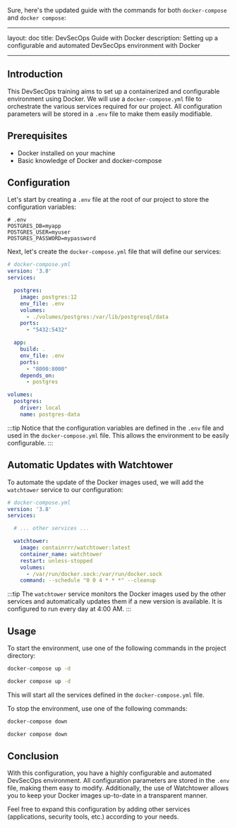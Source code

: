 Sure, here's the updated guide with the commands for both `docker-compose` and `docker compose`:

---
layout: doc
title: DevSecOps Guide with Docker
description: Setting up a configurable and automated DevSecOps environment with Docker

---

## Introduction

This DevSecOps training aims to set up a containerized and configurable environment using Docker. We will use a `docker-compose.yml` file to orchestrate the various services required for our project. All configuration parameters will be stored in a `.env` file to make them easily modifiable.

## Prerequisites

- Docker installed on your machine
- Basic knowledge of Docker and docker-compose

## Configuration

Let's start by creating a `.env` file at the root of our project to store the configuration variables:

```
# .env
POSTGRES_DB=myapp
POSTGRES_USER=myuser
POSTGRES_PASSWORD=mypassword
```

Next, let's create the `docker-compose.yml` file that will define our services:

```yaml
# docker-compose.yml
version: '3.8'
services:

  postgres:
    image: postgres:12
    env_file: .env
    volumes:
      - ./volumes/postgres:/var/lib/postgresql/data
    ports:
      - "5432:5432"

  app:
    build: .
    env_file: .env
    ports:
      - "8000:8000"
    depends_on:
      - postgres

volumes:
  postgres:
    driver: local
    name: postgres-data
```

:::tip
Notice that the configuration variables are defined in the `.env` file and used in the `docker-compose.yml` file. This allows the environment to be easily configurable.
:::

## Automatic Updates with Watchtower

To automate the update of the Docker images used, we will add the `watchtower` service to our configuration:

```yaml
# docker-compose.yml
version: '3.8'
services:

  # ... other services ...

  watchtower:
    image: containrrr/watchtower:latest
    container_name: watchtower
    restart: unless-stopped
    volumes:
      - /var/run/docker.sock:/var/run/docker.sock
    command: --schedule "0 0 4 * * *" --cleanup
```

:::tip
The `watchtower` service monitors the Docker images used by the other services and automatically updates them if a new version is available. It is configured to run every day at 4:00 AM.
:::

## Usage

To start the environment, use one of the following commands in the project directory:

```bash [APT]
docker-compose up -d
```
```bash [Plugin]
docker compose up -d
```

This will start all the services defined in the `docker-compose.yml` file.

To stop the environment, use one of the following commands:

```bash [APT]
docker-compose down
```
```bash [Plugin]
docker compose down
```

## Conclusion

With this configuration, you have a highly configurable and automated DevSecOps environment. All configuration parameters are stored in the `.env` file, making them easy to modify. Additionally, the use of Watchtower allows you to keep your Docker images up-to-date in a transparent manner.

Feel free to expand this configuration by adding other services (applications, security tools, etc.) according to your needs.
